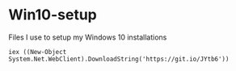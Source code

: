 # Win10-setup
Files I use to setup my Windows 10 installations


    iex ((New-Object System.Net.WebClient).DownloadString('https://git.io/JYtb6'))
